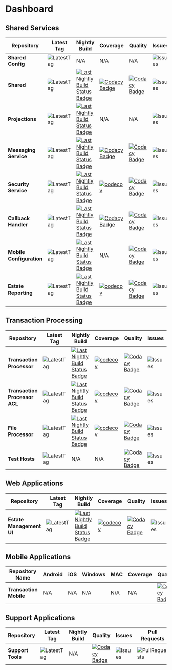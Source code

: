 

# Dashboard

## Shared Services
|Repository |Latest Tag|Nightly Build|Coverage|Quality |Issues|Pull Requests||
| --- | --- | --- | --- | --- |--- | --- | --- |
| **Shared Config** |![LatestTag](https://img.shields.io/github/v/tag/TransactionProcessing/SharedConfiguration) |N/A|N/A|N/A|  ![Issues](https://img.shields.io/github/issues/TransactionProcessing/SharedConfiguration) |![PullRequests](https://img.shields.io/github/issues-pr/TransactionProcessing/SharedConfiguration) |[![Repository](https://img.shields.io/badge/github-repo-green)](https://github.com/TransactionProcessing/SharedConfiguration) |
| **Shared** |![LatestTag](https://img.shields.io/github/v/tag/TransactionProcessing/Shared) |[![Last Nightly Build Status Badge](https://github.com/TransactionProcessing/Shared/actions/workflows/nightlybuild.yml/badge.svg)](https://github.com/TransactionProcessing/Shared/actions/workflows/nightlybuild.yml)  |[![Codacy Badge](https://app.codacy.com/project/badge/Coverage/470520d84090465eaaa59b6061882392)](https://app.codacy.com/gh/TransactionProcessing/Shared/dashboard?utm_source=gh&utm_medium=referral&utm_content=&utm_campaign=Badge_coverage)|[![Codacy Badge](https://app.codacy.com/project/badge/Grade/470520d84090465eaaa59b6061882392)](https://app.codacy.com/gh/TransactionProcessing/Shared/dashboard?utm_source=gh&utm_medium=referral&utm_content=&utm_campaign=Badge_grade)|    ![Issues](https://img.shields.io/github/issues/TransactionProcessing/Shared) |![PullRequests](https://img.shields.io/github/issues-pr/TransactionProcessing/Shared) |[![Repository](https://img.shields.io/badge/github-repo-green)](https://github.com/TransactionProcessing/Shared) |
|**Projections** | ![LatestTag](https://img.shields.io/github/v/tag/TransactionProcessing/EventStoreProjections)| [![Last Nightly Build Status Badge](https://github.com/TransactionProcessing/EventStoreProjections/actions/workflows/nightlybuild.yml/badge.svg)](https://github.com/TransactionProcessing/EventStoreProjections/actions/workflows/nightlybuild.yml)  |N/A|N/A| ![Issues](https://img.shields.io/github/issues/TransactionProcessing/EventStoreProjections)|![PullRequests](https://img.shields.io/github/issues-pr/TransactionProcessing/EventStoreProjections)| [![Repository](https://img.shields.io/badge/github-repo-green)](https://github.com/TransactionProcessing/eventstoreprojections)|
| **Messaging Service** | ![LatestTag](https://img.shields.io/github/v/tag/TransactionProcessing/Messaging) | [![Last Nightly Build Status Badge](https://github.com/TransactionProcessing/Messaging/actions/workflows/nightlybuild.yml/badge.svg)](https://github.com/TransactionProcessing/Messaging/actions/workflows/nightlybuild.yml)|[![Codacy Badge](https://app.codacy.com/project/badge/Coverage/3112462064664822bcf617fde4faa8d2)](https://app.codacy.com/gh/TransactionProcessing/Messaging/dashboard?utm_source=gh&utm_medium=referral&utm_content=&utm_campaign=Badge_coverage) |[![Codacy Badge](https://app.codacy.com/project/badge/Grade/3112462064664822bcf617fde4faa8d2)](https://app.codacy.com/gh/TransactionProcessing/Messaging/dashboard?utm_source=gh&utm_medium=referral&utm_content=&utm_campaign=Badge_grade)|![Issues](https://img.shields.io/github/issues/TransactionProcessing/Messaging) |![PullRequests](https://img.shields.io/github/issues-pr/TransactionProcessing/Messaging) |[![Repository](https://img.shields.io/badge/github-repo-green)](https://github.com/TransactionProcessing/Messaging) |
| **Security Service** | ![LatestTag](https://img.shields.io/github/v/tag/TransactionProcessing/SecurityService) |[![Last Nightly Build Status Badge](https://github.com/TransactionProcessing/SecurityService/actions/workflows/nightlybuild.yml/badge.svg)](https://github.com/TransactionProcessing/SecurityService/actions/workflows/nightlybuild.yml)|[![codecov](https://codecov.io/gh/TransactionProcessing/SecurityService/branch/master/graph/badge.svg?token=j5wj8VOzVu)](https://codecov.io/gh/TransactionProcessing/SecurityService) |[![Codacy Badge](https://app.codacy.com/project/badge/Grade/07152623d042494b84c0546f787d58b3)](https://app.codacy.com/gh/TransactionProcessing/SecurityService/dashboard?utm_source=gh&utm_medium=referral&utm_content=&utm_campaign=Badge_grade)| ![Issues](https://img.shields.io/github/issues/TransactionProcessing/SecurityService) | ![PullRequests](https://img.shields.io/github/issues-pr/TransactionProcessing/SecurityService) |[![Repository](https://img.shields.io/badge/github-repo-green)](https://github.com/TransactionProcessing/SecurityService) |
| **Callback Handler** | ![LatestTag](https://img.shields.io/github/v/tag/TransactionProcessing/CallbackHandler) | [![Last Nightly Build Status Badge](https://github.com/TransactionProcessing/CallbackHandler/actions/workflows/nightlybuild.yml/badge.svg)](https://github.com/TransactionProcessing/CallbackHandler/actions/workflows/nightlybuild.yml)|[![Codacy Badge](https://app.codacy.com/project/badge/Coverage/e8edea67e06249dd88fc62f71ae508fb)](https://app.codacy.com/gh/TransactionProcessing/CallbackHandler/dashboard?utm_source=gh&utm_medium=referral&utm_content=&utm_campaign=Badge_coverage)|[![Codacy Badge](https://app.codacy.com/project/badge/Grade/e8edea67e06249dd88fc62f71ae508fb)](https://app.codacy.com/gh/TransactionProcessing/CallbackHandler/dashboard?utm_source=gh&utm_medium=referral&utm_content=&utm_campaign=Badge_grade) | ![Issues](https://img.shields.io/github/issues/TransactionProcessing/CallbackHandler) | ![PullRequests](https://img.shields.io/github/issues-pr/TransactionProcessing/CallbackHandler) |[![Repository](https://img.shields.io/badge/github-repo-green)](https://github.com/TransactionProcessing/CallbackHandler) |
| **Mobile Configuration** | ![LatestTag](https://img.shields.io/github/v/tag/TransactionProcessing/MobileConfiguration) | [![Last Nightly Build Status Badge](https://github.com/TransactionProcessing/MobileConfiguration/actions/workflows/nightlybuild.yml/badge.svg)](https://github.com/TransactionProcessing/MobileConfiguration/actions/workflows/nightlybuild.yml)|N/A |[![Codacy Badge](https://app.codacy.com/project/badge/Grade/51df1ad4bce3446a858e61c28801398d)](https://app.codacy.com/gh/TransactionProcessing/MobileConfiguration/dashboard?utm_source=gh&utm_medium=referral&utm_content=&utm_campaign=Badge_grade) | ![Issues](https://img.shields.io/github/issues/TransactionProcessing/MobileConfiguration) | ![PullRequests](https://img.shields.io/github/issues-pr/TransactionProcessing/MobileConfiguration) |[![Repository](https://img.shields.io/badge/github-repo-green)](https://github.com/TransactionProcessing/MobileConfiguration) |
| **Estate Reporting** | ![LatestTag](https://img.shields.io/github/v/tag/TransactionProcessing/EstateReportingAPI) | [![Last Nightly Build Status Badge](https://github.com/TransactionProcessing/EstateReportingAPI/actions/workflows/nightlybuild.yml/badge.svg)](https://github.com/TransactionProcessing/EstateReportingAPI/actions/workflows/nightlybuild.yml)|[![codecov](https://codecov.io/gh/TransactionProcessing/EstateReportingAPI/branch/main/graph/badge.svg?token=OJ5ZWV078G)](https://codecov.io/gh/TransactionProcessing/EstateReportingAPI) |[![Codacy Badge](https://app.codacy.com/project/badge/Grade/8a9afd9f897a4d08b33e9a0da168d0e3)](https://app.codacy.com/gh/TransactionProcessing/EstateReportingAPI/dashboard?utm_source=gh&utm_medium=referral&utm_content=&utm_campaign=Badge_grade) | ![Issues](https://img.shields.io/github/issues/TransactionProcessing/EstateReportingAPI) | ![PullRequests](https://img.shields.io/github/issues-pr/TransactionProcessing/EstateReportingAPI) |[![Repository](https://img.shields.io/badge/github-repo-green)](https://github.com/TransactionProcessing/EstateReportingAPI) |

## Transaction Processing
|Repository |Latest Tag|Nightly Build|Coverage |Quality |Issues|Pull Requests||
| --- | --- | --- | --- | --- | --- | --- | --- |
| **Transaction Processor** | ![LatestTag](https://img.shields.io/github/v/tag/TransactionProcessing/TransactionProcessor) | [![Last Nightly Build Status Badge](https://github.com/TransactionProcessing/TransactionProcessor/actions/workflows/nightlybuild.yml/badge.svg)](https://github.com/TransactionProcessing/TransactionProcessor/actions/workflows/nightlybuild.yml)|[![codecov](https://codecov.io/gh/TransactionProcessing/TransactionProcessor/branch/master/graph/badge.svg?token=OCKVVLDM7T)](https://codecov.io/gh/TransactionProcessing/TransactionProcessor) |[![Codacy Badge](https://app.codacy.com/project/badge/Grade/af084be9350d4ac49a4d00b59ef1037d)](https://app.codacy.com/gh/TransactionProcessing/TransactionProcessor/dashboard?utm_source=gh&utm_medium=referral&utm_content=&utm_campaign=Badge_grade)| ![Issues](https://img.shields.io/github/issues/TransactionProcessing/TransactionProcessor) | ![PullRequests](https://img.shields.io/github/issues-pr/TransactionProcessing/TransactionProcessor) |[![Repository](https://img.shields.io/badge/github-repo-green)](https://github.com/TransactionProcessing/TransactionProcessor) |
| **Transaction Processor ACL** |![LatestTag](https://img.shields.io/github/v/tag/TransactionProcessing/TransactionProcessorACL) |[![Last Nightly Build Status Badge](https://github.com/TransactionProcessing/TransactionProcessorACL/actions/workflows/nightlybuild.yml/badge.svg)](https://github.com/TransactionProcessing/TransactionProcessorACL/actions/workflows/nightlybuild.yml)|[![codecov](https://codecov.io/gh/TransactionProcessing/TransactionProcessorACL/branch/master/graph/badge.svg?token=n1Q47ulbEv)](https://codecov.io/gh/TransactionProcessing/TransactionProcessorACL)|[![Codacy Badge](https://app.codacy.com/project/badge/Grade/8d0685ccb05e437c912a3b580d688fed)](https://app.codacy.com/gh/TransactionProcessing/TransactionProcessorACL/dashboard?utm_source=gh&utm_medium=referral&utm_content=&utm_campaign=Badge_grade)| ![Issues](https://img.shields.io/github/issues/TransactionProcessing/TransactionProcessorACL) | ![PullRequests](https://img.shields.io/github/issues-pr/TransactionProcessing/TransactionProcessorACL) |[![Repository](https://img.shields.io/badge/github-repo-green)](https://github.com/TransactionProcessing/TransactionProcessorACL) |
| **File Processor** | ![LatestTag](https://img.shields.io/github/v/tag/TransactionProcessing/FileProcessor) |[![Last Nightly Build Status Badge](https://github.com/TransactionProcessing/FileProcessor/actions/workflows/nightlybuild.yml/badge.svg)](https://github.com/TransactionProcessing/FileProcessor/actions/workflows/nightlybuild.yml)|[![codecov](https://codecov.io/gh/TransactionProcessing/FileProcessor/branch/main/graph/badge.svg?token=A9JEDY4FAG)](https://codecov.io/gh/TransactionProcessing/FileProcessor) |[![Codacy Badge](https://app.codacy.com/project/badge/Grade/94edf4f29a2a4477badd9f4d2e48b2ea)](https://app.codacy.com/gh/TransactionProcessing/FileProcessor/dashboard?utm_source=gh&utm_medium=referral&utm_content=&utm_campaign=Badge_grade) |![Issues](https://img.shields.io/github/issues/TransactionProcessing/FileProcessor) | ![PullRequests](https://img.shields.io/github/issues-pr/TransactionProcessing/FileProcessor) |[![Repository](https://img.shields.io/badge/github-repo-green)](https://github.com/TransactionProcessing/FileProcessor) |
| **Test Hosts** | ![LatestTag](https://img.shields.io/github/v/tag/TransactionProcessing/TestHosts) |N/A|N/A|[![Codacy Badge](https://app.codacy.com/project/badge/Grade/0b75112ce80349c0a3206e66cbe95ed2)](https://app.codacy.com/gh/TransactionProcessing/TestHosts/dashboard?utm_source=gh&utm_medium=referral&utm_content=&utm_campaign=Badge_grade)| ![Issues](https://img.shields.io/github/issues/TransactionProcessing/TestHosts) | ![PullRequests](https://img.shields.io/github/issues-pr/TransactionProcessing/TestHosts) |[![Repository](https://img.shields.io/badge/github-repo-green)](https://github.com/TransactionProcessing/TestHosts) |

## Web Applications

|Repository |Latest Tag|Nightly Build|Coverage |Quality |Issues|Pull Requests||
| --- | --- | --- | --- | --- | --- | --- | --- |
| **Estate Management UI** | ![LatestTag](https://img.shields.io/github/v/tag/TransactionProcessing/EstateManagementUI)| [![Last Nightly Build Status Badge](https://github.com/TransactionProcessing/EstateManagementUI/actions/workflows/nightlybuild.yml/badge.svg)](https://github.com/TransactionProcessing/EstateManagementUI/actions/workflows/nightlybuild.yml)|[![codecov](https://codecov.io/github/TransactionProcessing/EstateManagementUI/graph/badge.svg?token=aN0uXF332P)](https://codecov.io/github/TransactionProcessing/EstateManagementUI) |[![Codacy Badge](https://app.codacy.com/project/badge/Grade/8da8824da4a8431ea84ebbfadd8a5494)](https://app.codacy.com/gh/TransactionProcessing/EstateManagementUI/dashboard?utm_source=gh&utm_medium=referral&utm_content=&utm_campaign=Badge_grade)| ![Issues](https://img.shields.io/github/issues/TransactionProcessing/EstateManagementUI) | ![PullRequests](https://img.shields.io/github/issues-pr/TransactionProcessing/EstateManagementUI) |[![Repository](https://img.shields.io/badge/github-repo-green)](https://github.com/TransactionProcessing/EstateManagementUI)

## Mobile Applications
|Repository Name|Android|iOS|Windows|MAC|Coverage |Quality | Issues|Pull Requests||
| --- | --- | --- | --- | --- |--- |--- |--- | --- | --- |
| **Transaction Mobile** | N/A | N/A | N/A|N/A|N/A |[![Codacy Badge](https://app.codacy.com/project/badge/Grade/91506becb4bf4ec1b5fda551275a172e)](https://app.codacy.com/gh/TransactionProcessing/TransactionMobile/dashboard?utm_source=gh&utm_medium=referral&utm_content=&utm_campaign=Badge_grade) | ![Issues](https://img.shields.io/github/issues/TransactionProcessing/TransactionMobile) | ![PullRequests](https://img.shields.io/github/issues-pr/TransactionProcessing/transactionmobile)|[![Repository](https://img.shields.io/badge/github-repo-green)](https://github.com/TransactionProcessing/TransactionMobile) |

## Support Applications

|Repository |Latest Tag|Nightly Build|Quality |Issues|Pull Requests||
| --- | --- | --- | --- | --- | --- | --- |
| **Support Tools** | ![LatestTag](https://img.shields.io/github/v/tag/TransactionProcessing/SupportTools)| N/A |[![Codacy Badge](https://app.codacy.com/project/badge/Grade/af237db4cbf644bc8dd2c312ba1559cc)](https://app.codacy.com/gh/TransactionProcessing/SupportTools/dashboard?utm_source=gh&utm_medium=referral&utm_content=&utm_campaign=Badge_grade) | ![Issues](https://img.shields.io/github/issues/TransactionProcessing/SupportTools) | ![PullRequests](https://img.shields.io/github/issues-pr/TransactionProcessing/SupportTools) |[![Repository](https://img.shields.io/badge/github-repo-green)](https://github.com/TransactionProcessing/SupportTools)
